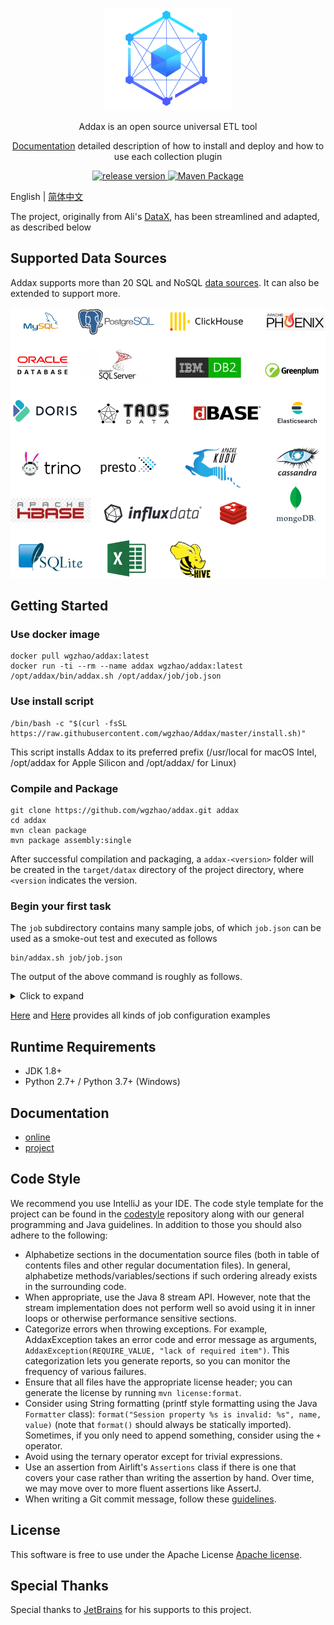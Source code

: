 <p align="center">
    <img alt="Addax Logo" src="https://github.com/wgzhao/Addax/blob/master/docs/images/logo.png?raw=true" width="205" />
</p>
<p align="center">Addax is an open source universal ETL tool</p>
<p align="center"><a href="https://wgzhao.github.io/Addax">Documentation</a> detailed description of how to install and deploy and how to use each collection plugin </p>
<p align="center">
   <a href="https://github.com/wgzhao/Addax/releases">
      <img src="https://img.shields.io/github/release/wgzhao/addax.svg" alt="release version"/>
    </a>
   <a href="https://github.com/wgzhao/Addax/workflows/Maven%20Package/badge.svg">
       <img src="https://github.com/wgzhao/Addax/workflows/Maven%20Package/badge.svg" alt="Maven Package" />
   </a>
</p>

English | [简体中文](README_zh.md)

The project, originally from Ali's [DataX]((https://github.com/alibaba/datax)), has been streamlined and adapted, as described below

## Supported Data Sources

Addax supports more than 20 SQL and NoSQL [data sources](support_data_sources.md). It can also be extended to support more.

![supported databases](docs/images/supported_databases.png)

## Getting Started

### Use docker image

```shell
docker pull wgzhao/addax:latest
docker run -ti --rm --name addax wgzhao/addax:latest /opt/addax/bin/addax.sh /opt/addax/job/job.json
```

### Use install script

```shell
/bin/bash -c "$(curl -fsSL https://raw.githubusercontent.com/wgzhao/Addax/master/install.sh)"
```

This script installs Addax to its preferred prefix (/usr/local for macOS Intel, /opt/addax for Apple Silicon and /opt/addax/ for Linux)

### Compile and Package

```shell
git clone https://github.com/wgzhao/addax.git addax
cd addax
mvn clean package
mvn package assembly:single
```

After successful compilation and packaging, a `addax-<version>` folder will be created in the `target/datax` directory of the project directory, where `<version` indicates the version.

### Begin your first task

The `job` subdirectory contains many sample jobs, of which `job.json` can be used as a smoke-out test and executed as follows

```shell
bin/addax.sh job/job.json
```

The output of the above command is roughly as follows.

<details>
<summary>Click to expand</summary>

```shell
$ bin/addax.sh job/job.json


  ___      _     _
 / _ \    | |   | |
/ /_\ \ __| | __| | __ ___  __
|  _  |/ _` |/ _` |/ _` \ \/ /
| | | | (_| | (_| | (_| |>  <
\_| |_/\__,_|\__,_|\__,_/_/\_\

:: Addax version ::    (v4.0.3)

2021-09-16 11:03:20.328 [        main] INFO  VMInfo               - VMInfo# operatingSystem class => sun.management.OperatingSystemImpl
2021-09-16 11:03:20.347 [        main] INFO  Engine               -
{
	"content":[
		{
			"reader":{
				"parameter":{
					"column":[
						{
							"type":"string",
							"value":"addax"
						},
						{
							"type":"long",
							"value":19890604
						},
						{
							"type":"date",
							"value":"1989-06-04 00:00:00"
						},
						{
							"type":"bool",
							"value":true
						},
						{
							"type":"bytes",
							"value":"test"
						}
					],
					"sliceRecordCount":10
				},
				"name":"streamreader"
			},
			"writer":{
				"parameter":{
					"print":true,
					"column":[
						"col1"
					],
					"encoding":"UTF-8"
				},
				"name":"streamwriter"
			}
		}
	],
	"setting":{
		"errorLimit":{
			"record":0,
			"percentage":0.02
		},
		"speed":{
			"byte":-1,
			"channel":1
		}
	}
}

2021-09-16 11:03:20.367 [        main] INFO  PerfTrace            - PerfTrace traceId=job_-1, isEnable=false, priority=0
2021-09-16 11:03:20.367 [        main] INFO  JobContainer         - Addax jobContainer starts job.
2021-09-16 11:03:20.368 [        main] INFO  JobContainer         - Set jobId = 0
2021-09-16 11:03:20.382 [       job-0] INFO  JobContainer         - Addax Reader.Job [streamreader] do prepare work .
2021-09-16 11:03:20.382 [       job-0] INFO  JobContainer         - Addax Writer.Job [streamwriter] do prepare work .
2021-09-16 11:03:20.383 [       job-0] INFO  JobContainer         - Job set Channel-Number to 1 channels.
2021-09-16 11:03:20.383 [       job-0] INFO  JobContainer         - Addax Reader.Job [streamreader] splits to [1] tasks.
2021-09-16 11:03:20.383 [       job-0] INFO  JobContainer         - Addax Writer.Job [streamwriter] splits to [1] tasks.
2021-09-16 11:03:20.405 [       job-0] INFO  JobContainer         - Scheduler starts [1] taskGroups.
2021-09-16 11:03:20.412 [ taskGroup-0] INFO  TaskGroupContainer   - taskGroupId=[0] start [1] channels for [1] tasks.
2021-09-16 11:03:20.415 [ taskGroup-0] INFO  Channel              - Channel set byte_speed_limit to -1, No bps activated.
2021-09-16 11:03:20.415 [ taskGroup-0] INFO  Channel              - Channel set record_speed_limit to -1, No tps activated.
addax	19890604	1989-06-04 00:00:00	true	test
addax	19890604	1989-06-04 00:00:00	true	test
addax	19890604	1989-06-04 00:00:00	true	test
addax	19890604	1989-06-04 00:00:00	true	test
addax	19890604	1989-06-04 00:00:00	true	test
addax	19890604	1989-06-04 00:00:00	true	test
addax	19890604	1989-06-04 00:00:00	true	test
addax	19890604	1989-06-04 00:00:00	true	test
addax	19890604	1989-06-04 00:00:00	true	test
addax	19890604	1989-06-04 00:00:00	true	test
2021-09-16 11:03:23.428 [       job-0] INFO  AbstractScheduler    - Scheduler accomplished all tasks.
2021-09-16 11:03:23.428 [       job-0] INFO  JobContainer         - Addax Writer.Job [streamwriter] do post work.
2021-09-16 11:03:23.428 [       job-0] INFO  JobContainer         - Addax Reader.Job [streamreader] do post work.
2021-09-16 11:03:23.430 [       job-0] INFO  JobContainer         - PerfTrace not enable!
2021-09-16 11:03:23.431 [       job-0] INFO  StandAloneJobContainerCommunicator - Total 10 records, 260 bytes | Speed 86B/s, 3 records/s | Error 0 records, 0 bytes |  All Task WaitWriterTime 0.000s |  All Task WaitReaderTime 0.000s | Percentage 100.00%
2021-09-16 11:03:23.432 [       job-0] INFO  JobContainer         -
任务启动时刻                    : 2021-09-16 11:03:20
任务结束时刻                    : 2021-09-16 11:03:23
任务总计耗时                    :                  3s
任务平均流量                    :               86B/s
记录写入速度                    :              3rec/s
读出记录总数                    :                  10
读写失败总数                    :                   0
```

</details>

[Here](core/src/main/job) and [Here](docs/assets/jobs) provides all kinds of job configuration examples

## Runtime Requirements

- JDK 1.8+
- Python 2.7+ / Python 3.7+ (Windows)

## Documentation

- [online](https://wgzhao.github.io/Addax/)
- [project](docs/index.md)

## Code Style

We recommend you use IntelliJ as your IDE. The code style template for the project can be found in the [codestyle](https://github.com/airlift/codestyle) repository along with our general programming and Java guidelines. In addition to those you should also adhere to the following:

* Alphabetize sections in the documentation source files (both in table of contents files and other regular documentation files). In general, alphabetize methods/variables/sections if such ordering already exists in the surrounding code.
* When appropriate, use the Java 8 stream API. However, note that the stream implementation does not perform well so avoid using it in inner loops or otherwise performance sensitive sections.
* Categorize errors when throwing exceptions. For example, AddaxException takes an error code and error message as arguments, `AddaxException(REQUIRE_VALUE, "lack of required item")`. This categorization lets you generate reports, so you can monitor the frequency of various failures.
* Ensure that all files have the appropriate license header; you can generate the license by running `mvn license:format`.
* Consider using String formatting (printf style formatting using the Java `Formatter` class): `format("Session property %s is invalid: %s", name, value)` (note that `format()` should always be statically imported). Sometimes, if you only need to append something, consider using the `+` operator.
* Avoid using the ternary operator except for trivial expressions.
* Use an assertion from Airlift's `Assertions` class if there is one that covers your case rather than writing the assertion by hand. Over time, we may move over to more fluent assertions like AssertJ.
* When writing a Git commit message, follow these [guidelines](https://chris.beams.io/posts/git-commit/).

## License

This software is free to use under the Apache License [Apache license](/LICENSE).

## Special Thanks

Special thanks to [JetBrains](https://jb.gg/OpenSource) for his supports to this project.
